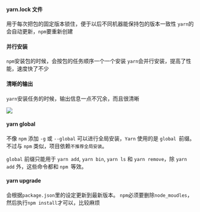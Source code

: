 #### yarn.lock 文件
用于每次把包的固定版本锁住，便于以后不同机器能保持包的版本一致性
`yarn`的会自动更新，`npm`要重新创建

#### 并行安装
`npm`安装包的时候，会按包的任务顺序一个一个安装
`yarn`会并行安装，提高了性能，速度快了不少

#### 清晰的输出
`yarn`安装任务的时候，输出信息一点不冗余，而且很清晰

![](http://p0.qhimg.com/t01af765b75ea3b010d.png)

#### yarn global
不像 `npm` 添加 `-g` 或 `--global` 可以进行全局安装，`Yarn` 使用的是 `global `前缀。不过与 `npm` 类似，项目依赖`不推荐全局安装`。

`global` 前缀只能用于 `yarn add`, `yarn bin`, `yarn ls` 和 `yarn remove`，除 `yarn add` 外，这些命令都和 `npm `等效。

#### yarn upgrade
会根据`package.json`里的设定更新到最新版本。
`npm`必须要删除`node_moudles`，然后执行`npm install`才可以，比较麻烦